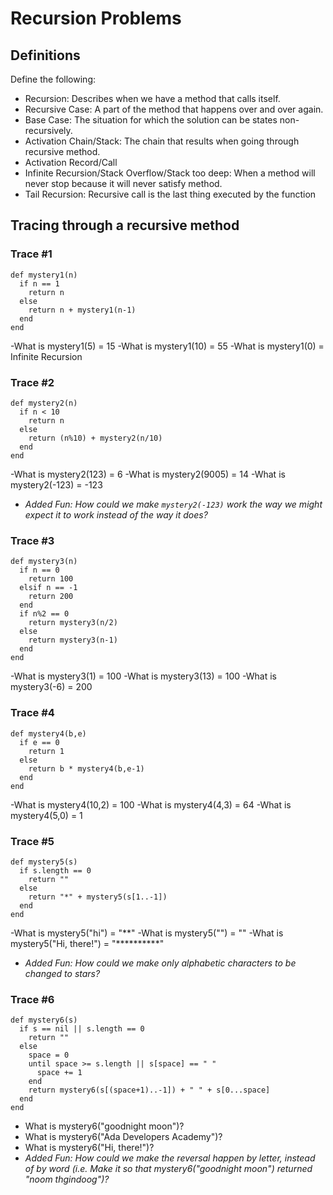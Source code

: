 # Recursion Problems

## Definitions
Define the following:

- Recursion: Describes when we have a method that calls itself.
- Recursive Case: A part of the method that happens over and over again.
- Base Case: The situation for which the solution can be states non-recursively.
- Activation Chain/Stack: The chain that results when going through recursive method.
- Activation Record/Call
- Infinite Recursion/Stack Overflow/Stack too deep: When a method will never stop because it will never satisfy method.
- Tail Recursion: Recursive call is the last thing executed by the function

## Tracing through a recursive method

### Trace #1
```
def mystery1(n)
  if n == 1
    return n
  else
    return n + mystery1(n-1)
  end
end
```

-What is mystery1(5) = 15
-What is mystery1(10) = 55
-What is mystery1(0) = Infinite Recursion

### Trace #2
```
def mystery2(n)
  if n < 10
    return n
  else
    return (n%10) + mystery2(n/10)
  end
end
```

-What is mystery2(123) = 6
-What is mystery2(9005) = 14
-What is mystery2(-123) = -123
- _Added Fun: How could we make `mystery2(-123)` work the way we might expect it to work instead of the way it does?_

### Trace #3
```
def mystery3(n)
  if n == 0
    return 100
  elsif n == -1
    return 200
  end
  if n%2 == 0
    return mystery3(n/2)
  else
    return mystery3(n-1)
  end
end
```

-What is mystery3(1) = 100
-What is mystery3(13) = 100
-What is mystery3(-6) = 200

### Trace #4
```
def mystery4(b,e)
  if e == 0
    return 1
  else
    return b * mystery4(b,e-1)
  end
end
```

-What is mystery4(10,2) = 100
-What is mystery4(4,3) = 64
-What is mystery4(5,0) = 1

### Trace #5
```
def mystery5(s)
  if s.length == 0
    return ""
  else
    return "*" + mystery5(s[1..-1])
  end
end
```

-What is mystery5("hi") = "**"
-What is mystery5("") = ""
-What is mystery5("Hi, there!") = "**********"
- _Added Fun: How could we make only alphabetic characters to be changed to stars?_

### Trace #6
```
def mystery6(s)
  if s == nil || s.length == 0
    return ""
  else
    space = 0
    until space >= s.length || s[space] == " "
      space += 1
    end
    return mystery6(s[(space+1)..-1]) + " " + s[0...space]
  end
end
```

- What is mystery6("goodnight moon")?
- What is mystery6("Ada Developers Academy")?
- What is mystery6("Hi, there!")?
- _Added Fun: How could we make the reversal happen by letter, instead of by word (i.e. Make it so that mystery6("goodnight moon") returned "noom thgindoog")?_
